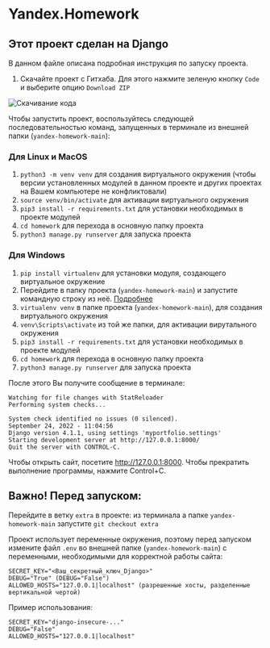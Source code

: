 # Yandex.Homework

## Этот проект сделан на Django

В данном файле описана подробная инструкция по запуску проекта.

1. Скачайте проект с Гитхаба. Для этого нажмите зеленую кнопку `Code` и выберите опцию `Download ZIP`

![Скачивание кода](https://aadev151.tech/static/for_other_projects/download_gh_proj.png)

Чтобы запустить проект, воспользуйтесь следующей последовательностью команд, запущенных в терминале из внешней папки (`yandex-homework-main`):

### Для Linux и MacOS
1. `python3 -m venv venv` для создания виртуального окружения (чтобы версии установленных модулей в данном проекте и других проектах на Вашем компьютере не конфликтовали)
2. `source venv/bin/activate` для активации виртуального окружения
3. `pip3 install -r requirements.txt` для установки необходимых в проекте модулей
4. `cd homework` для перехода в основную папку проекта
5. `python3 manage.py runserver` для запуска проекта

### Для Windows
1. `pip install virtualenv` для установки модуля, создающего виртуальное окружение
2. Перейдите в папку проекта (`yandex-homework-main`) и запустите командную строку из неё. [Подробнее](https://comp-security.net/как-открыть-командную-строку-в-папке/)
3. `virtualenv venv` в папке проекта (`yandex-homework-main`), для создания виртуального окружения
4. `venv\Scripts\activate` из той же папки, для активации вирутального окружения
5. `pip3 install -r requirements.txt` для установки необходимых в проекте модулей
6. `cd homework` для перехода в основную папку проекта
7. `python3 manage.py runserver` для запуска проекта

После этого Вы получите сообщение в терминале:
```
Watching for file changes with StatReloader
Performing system checks...

System check identified no issues (0 silenced).
September 24, 2022 - 11:04:56
Django version 4.1.1, using settings 'myportfolio.settings'
Starting development server at http://127.0.0.1:8000/
Quit the server with CONTROL-C.
```

Чтобы открыть сайт, посетите http://127.0.0.1:8000. Чтобы прекратить выполнение программы, нажмите Control+C.


## Важно! Перед запуском:

Перейдите в ветку `extra` в проекте: из терминала а папке `yandex-homework-main` запустите `git checkout extra`

Проект использует переменные окружения, поэтому перед запуском измените файл `.env` во внешней папке (`yandex-homework-main`) с переменными, необходимыми для корректной работы сайта:
```
SECRET_KEY="<Ваш_секретный_ключ_Django>"
DEBUG="True" (DEBUG="False")
ALLOWED_HOSTS="127.0.0.1|localhost" (разрешенные хосты, разделенные вертикальной чертой)
```

Пример использования:
```
SECRET_KEY="django-insecure-..."
DEBUG="False"
ALLOWED_HOSTS="127.0.0.1|localhost"
```


